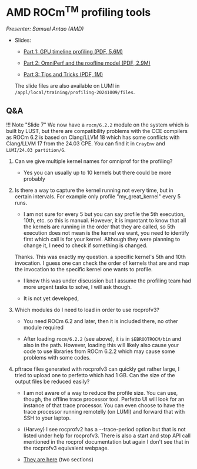 # AMD ROCm<sup>TM</sup> profiling tools

<em>Presenter: Samuel Antao (AMD)</em>

-   Slides:

    -   [Part 1: GPU timeline profiling (PDF, 5.6M)](https://462000265.lumidata.eu/profiling-20241009/files/02a_AMD_ROCm_profiling_tools_GPU_timeline_profiling.pdf)

    -   [Part 2: OmniPerf and the roofline model (PDF, 2.9M)](https://462000265.lumidata.eu/profiling-20241009/files/02b_AMD_ROCm_profiling_tools_omniperf_and_roofline.pdf)

    -   [Part 3: Tips and Tricks (PDF, 1M)](https://462000265.lumidata.eu/profiling-20241009/files/02c_AMD_ROCm_profiling_tools_tips_and_tricks.pdf)

    The slide files are also available on LUMI in
    `/appl/local/training/profiling-20241009/files`.

<!--
=== "Part 1: GPU timeline profiling"
    <video src="https://462000265.lumidata.eu/profiling-20241009/recordings/02a_AMD_tools__rocprof.mp4" controls="controls"></video>

=== "Part 2:  OmniPerf and the roofline model"
    <video src="https://462000265.lumidata.eu/profiling-20241009/recordings/02b_AMD_tools__OmniTrace.mp4" controls="controls"></video>

=== "Part 3: Tips and Tricks"
    <video src="https://462000265.lumidata.eu/profiling-20241009/recordings/02c_AMD_tools__OmniPerf.mp4" controls="controls"></video>

The recordings are also available on LUMI in
`/appl/local/training/profiling-20241009/recordings`.
-->


## Q&A

!!! Note "Slide 7"
    We now have a `rocm/6.2.2` module on the system which is built by LUST, but there are 
    compatibility problems with the CCE compilers as ROCm 6.2 is based on Clang/LLVM 18 
    which has some conflicts with Clang/LLVM 17 from the 24.03 CPE. You can find it in `CrayEnv` 
    and `LUMI/24.03 partition/G`.


1.  Can we give multiple kernel names for omniprof for the profiling?

    -   Yes you can usually up to 10 kernels but there could be more probably

2.  Is there a way to capture the kernel running not every time, but in certain intervals. 
    For example only profile "my_great_kernel" every 5 runs.

    -   I am not sure for every 5 but you can say profile the 5th execution, 10th, etc. so this 
        is manual. However, it is improtant to know that all the kernels are running in the order 
        that they are called, so 5th execution does not mean is the kernel we want, you need to 
        identify first which call is for your kernel. Although they were planning to change it, 
        I need to check if something is changed.

    Thanks. This was exactly my question. a specific kernel's 5th and 10th invocation. I guess one 
    can check the order of kernels that are and map the invocation to the specific kernel one wants to profile. 

    -   I know this was under discussion but I assume the profiling team had more urgent tasks to solve, I will ask though.

    - It is not yet developed,

3.  Which modules do I need to load in order to use rocprofv3?

    -   You need ROCm 6.2 and later, then it is included there, no other module required

    -   After loading `rocm/6.2.2` (see above), it is in `$EBROOTROCM/bin` and also in the path. 
       However, loading this will likely also cause your code to use libraries from ROCm 6.2.2 which may cause some problems with some codes.

4.  pftrace files generated with rocprofv3 can quickly get rather large, I tried to upload one to 
    perfetto which had 1 GB. Can the size of the output files be reduced easily?

    -   I am not aware of a way to reduce the profile size. You can use, though, the offline 
        trace processor tool. Perfetto UI will look for an instance of that trace processor. 
        You can even choose to have the trace processor running remotelly (on LUMI) and forward 
        that with SSH to your laptop.

    -   (Harvey) I see rocprofv2 has a --trace-period option but that is not listed under help for rocprofv3. 
        There is also a start and stop API call mentioned in the rocprof documentation but again I don't 
        see that in the rocprofv3 equivalent webpage.

    -   [They are here](https://rocm.docs.amd.com/projects/rocprofiler/en/latest/how-to/using-rocprof.html#tracing-control-for-api-or-code-block) 
        (two sections) 
